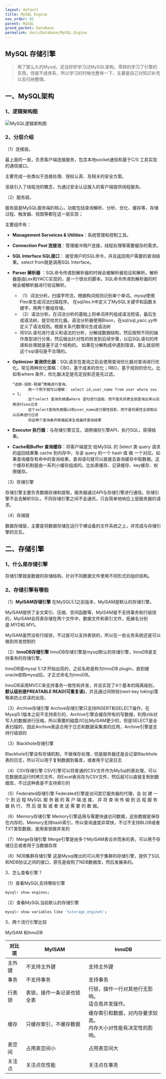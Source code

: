 ```yaml
---
layout: default
title: MySQL Engine
nav_order: 82
parent: MySQL
grand_parent: Database
permalink: docs/Database/MySQL.Engine
---
```



## MySQL 存储引擎

> 用了那么久的Mysql，还没好好学习过MySQL架构，零碎的学习了引擎的东西。但是不成体系，所以学习的时候也整体一下，主要是自己对知识补充以及归纳整理。

## 一、MySQL架构

### 1、逻辑架构图

![MySQL逻辑架构图](/images/MySQL/MySQL-db.jpg)



### 2、分层介绍

（1）连接层。

最上面的一层，负责客户端连接服务，包含本地socket通信和基于C/S 工具实现的通信接口。

主要完成一些类似于连接处理、授权认真、及相关的安全方案。

该层引入了线程池的概念，为通过安全认证接入的客户端提供线程服务。

（2）服务层。

服务层是MySQL服务端的核心，功能包括查询解析、分析、优化、缓存等，存储过程、触发器、视图等都在这一层实现；

主要组件有：

- **Management Serveices & Utilities**：系统管理和控制工具。

- **Connection Pool  连接池**：管理缓冲用户连接，线程处理等需要缓存的需求。

- **SQL Interface  SQL接口**： 接受用户的SQL命令，并且返回用户需要的查询结果。select from就是调用SQL Interface。

- **Parser  解析器** ：SQL命令传递到解析器的时候会被解析器验证和解析。解析器是由Lex和YACC实现的，是一个很长的脚本。SQL命令传递到解析器的时候会被解析器进行验证解析。

  - （1）词法分析。扫描字符流，根据构词规则识别单个单词。mysql使用Flex来生成词法扫描程序。 在sql/lex.h中定义了MySQL关键字和函数关键字，用两个数组存储。
  - （2）语法分析。在词法分析的基础上将单词序列组成语法短语，最后生成语法树，提交给优化器。语法分析器使用Bison，在sql/sql_yacc.yy中定义了语法规则。根据关系代数理论生成语法树
  - 将SQL语句进行语义和语法的分析，分解成数据结构，然后按照不同的操作类型进行分类，然后做出针对性的转发到后续步骤，以后SQL语句的传递和处理就是基于这个结构的。 如果在分解构成中遇到错误，那么就说明这个sql语句是不合理的。

- **Optimizer 查询优化器**：SQL语言在查询之前会使用查询优化器对查询进行优化。常见两种优化策略：CBO，基于成本的优化；RBO，基于规则的优化。比如有where 条件，优化器决定是先定投影还是先过滤。

  ```
  “选取-投影-联接”策略进行查询。
         用一个例子就可以理解： select id,user_name from user where sex = 1;
         这个select 查询先根据where 语句进行选取，而不是先将表全部查询出来以后再进行sex过滤
         这个select查询先根据id和user_name进行属性投影，而不是将属性全部取出以后再进行过滤
         将这两个查询条件联接起来生成最终查询结果
  ```

- **Executor 执行器**：与存储引擎交互，调用储存引擎API，执行SQL，获得结果。
- **Cache和Buffer 查询缓存**：将客户端提交 给MySQL 的 Select 类 query 请求的返回结果集 cache 到内存中，与该 query 的一个 hash 值 做 一个对应。如果查询缓存有命中的查询结果，查询语句就可以直接去查询缓存中取数据。这个缓存机制是由一系列小缓存组成的。比如表缓存、记录缓存、key缓存、权限缓存。



（3）存储引擎

存储引擎主要负责数据存储和提取，服务器通过API与存储引擎进行通信。存储引擎不会去解析SQL，不同存储引擎之间不会通讯，只会简单地响应上层服务器的请求。

（4）存储层

数据存储层，主要是将数据存储在运行于裸设备的文件系统之上，并完成与存储引擎的交互。



## 二、存储引擎

### 1、什么是存储引擎

存储引擎就是数据的存储结构，针对不同数据文件使用不同形式的组织结构。

### 2、存储引擎有哪些

（1）**MyISAM存储引擎**
在MySQL5.1之前版本，MyISAM是默认的存储引擎。

MyISAM提供了全文索引、压缩、空间函数等，MyISAM是不支持事务和行级锁的，MyISAM会将表存储在两个文件中，数据文件和索引文件，拓展名分别是.MYD和.MYI。

MyISAM虽然没有行级锁，不过是可以支持表锁的，所以在一些业务系统还是可以做到并发控制的

（2）**InnoDB存储引擎**
InnoDB存储引擎是mysql默认的存储引擎，InnoDB是支持事务的存储引擎。

InnoDB是mysql 5.1才开始出现的，之前名称是称为InnoDB  plugin，直到被oracle收购mysql后，才正式命名为InnoDB。

InnoDB采用MVCC来支持事务一致性和并发，并且实现了4个基本的隔离级别，**默认级别是PREATABLE READ(可重复读)**，并且通过间隙锁(next-key loking)策略来防止欢读的出现，



（3）Archive存储引擎
Archive存储引擎只支持INSERT和SELECT操作，在Mysql5.1版本之前不支持索引的，Archive引擎会缓存所有的写数据，利用zlib对写入的数据进行压缩，所以需要的磁盘/IO比MyISAM更少的，但是SELECT是全表扫描的，因此Archive表适合用于日志和数据采集类的应用，Archive引擎是支持行级锁的

（3）Blackhole存储引擎

Blackhole引擎没有存储机制，不做保存处理，但是服务器还是会记录Blackhole表的日志，所以可以用于复制数据到备库，或者用于记录日志

（4）CSV存储引擎
CSV引擎可以将普通的CSV文件作为MySql的表处理，可以在数据库运行时拷贝文件，将Excel表另存为CSV文件，然后就可以直接复制到数据库，不过这种表是不支持索引的

（5）Federated存储引擎
Federated引擎是访问其它服务器的代理，会 创 建 一 个 到 远 程 MySQL 服 务 器 的 客 户 端 连 接， 并 将 查 询 传 输 到 远 程 服 务 器 执 行， 然 后 提 取 或 者 发 送 需 要 的 数 据。

（6）Memory存储引擎
Memory引擎适用与需要快速访问数据，这些数据是保存在内存的，Memory支持hash索引，所以查询速度非常快，不过不支持BLOB或者TXT类型数据，是用表锁做并发的

（7）Merge存储引擎
Merge引擎是由多个MyISAM表合并而来的表，可以用于存储日志或者用于当数据存库

（8）NDB集群存储引擎
这是Mysql推出的可以用于集群的存储引擎，提供了SQL和NDB协议之间的接口，原先是收购了NDB数据库，然后发展来的。

3、怎么查看引擎？

（1）查看MySQL支持哪些引擎

```bash
mysql> show engines;
```

（2）查看MySQL当前默认的存储引擎

```bash
mysql> show variables like '%storage_engine%';
```



3、两个流行引擎比较

MyISAM 和InnoDB

| 对比项 | MyISAM                     | InnoDB                                                       |
| ------ | -------------------------- | ------------------------------------------------------------ |
| 主外键 | 不支持主外键               | 支持主外键                                                   |
| 事务   | 不支持事务                 | 支持事务                                                     |
| 行表锁 | 表锁，操作一条记录也锁全表 | 行锁，操作一行对其他行无影响。<br/>适合高并发操作。          |
| 缓存   | 只缓存索引，不缓存数据     | 缓存索引和数据，对内存要求较高。<br/>内存大小对性能有决定性的影响。 |
| 表空间 | 占用表空间小               | 占用表空间大                                                 |
| 关注点 | 关注点在性能               | 关注点在事务                                                 |











